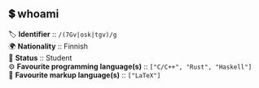 ## 💲 whoami
🏷️ **Identifier** :: `/(7Gv|osk|tgv)/g`  
🌍 **Nationality** :: Finnish  
📃 **Status** :: Student  
⚙️ **Favourite programming language(s)** :: `["C/C++", "Rust", "Haskell"]`  
📝 **Favourite markup language(s)** :: `["LaTeX"]`
